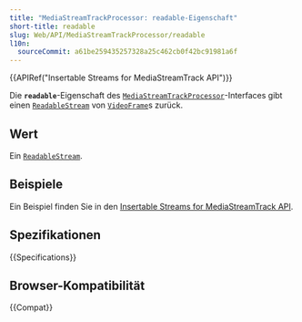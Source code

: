 ```yaml
---
title: "MediaStreamTrackProcessor: readable-Eigenschaft"
short-title: readable
slug: Web/API/MediaStreamTrackProcessor/readable
l10n:
  sourceCommit: a61be259435257328a25c462cb0f42bc91981a6f
---
```


{{APIRef("Insertable Streams for MediaStreamTrack API")}}

Die **`readable`**-Eigenschaft des [`MediaStreamTrackProcessor`](/de/docs/Web/API/MediaStreamTrackProcessor)-Interfaces gibt einen [`ReadableStream`](/de/docs/Web/API/ReadableStream) von [`VideoFrame`](/de/docs/Web/API/VideoFrame)s zurück.

## Wert

Ein [`ReadableStream`](/de/docs/Web/API/ReadableStream).

## Beispiele

Ein Beispiel finden Sie in den [Insertable Streams for MediaStreamTrack API](/de/docs/Web/API/Insertable_Streams_for_MediaStreamTrack_API#examples).

## Spezifikationen

{{Specifications}}

## Browser-Kompatibilität

{{Compat}}
